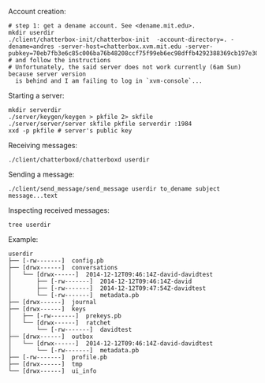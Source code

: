 Account creation: 

	# step 1: get a dename account. See <dename.mit.edu>.
	mkdir userdir
	./client/chatterbox-init/chatterbox-init  -account-directory=. -dename=andres -server-host=chatterbox.xvm.mit.edu -server-pubkey=70eb7fb3e6c85c006ba76b48208ccf75f99eb6ec98dffb4292388369cb197e30
	# and follow the instructions
	# Unfortunately, the said server does not work currently (6am Sun) because server version
      is behind and I am failing to log in `xvm-console`...

Starting a server: 

	mkdir serverdir
	./server/keygen/keygen > pkfile 2> skfile
	./server/server/server skfile pkfile serverdir :1984
	xxd -p pkfile # server's public key

Receiving messages:

	./client/chatterboxd/chatterboxd userdir

Sending a message:

	./client/send_message/send_message userdir to_dename subject message...text

Inspecting received messages:

	tree userdir

Example:

	userdir
	├── [-rw-------]  config.pb
	├── [drwx------]  conversations
	│   └── [drwx------]  2014-12-12T09:46:14Z-david-davidtest
	│       ├── [-rw-------]  2014-12-12T09:46:14Z-david
	│       ├── [-rw-------]  2014-12-12T09:47:54Z-davidtest
	│       └── [-rw-------]  metadata.pb
	├── [drwx------]  journal
	├── [drwx------]  keys
	│   ├── [-rw-------]  prekeys.pb
	│   └── [drwx------]  ratchet
	│       └── [-rw-------]  davidtest
	├── [drwx------]  outbox
	│   └── [drwx------]  2014-12-12T09:46:14Z-david-davidtest
	│       └── [-rw-------]  metadata.pb
	├── [-rw-------]  profile.pb
	├── [drwx------]  tmp
	└── [drwx------]  ui_info

